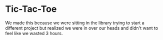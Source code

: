 # Tic-Tac-Toe

We made this because we were sitting in the library trying to start a different project but realized we were in over our heads and didn't want to feel like we wasted 3 hours.
